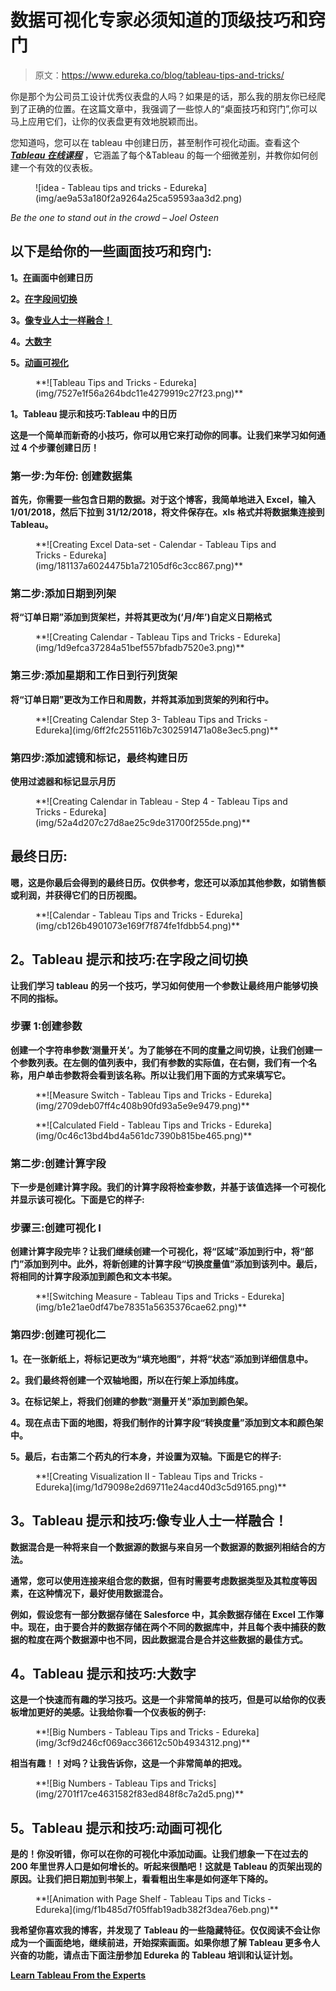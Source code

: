 # 数据可视化专家必须知道的顶级技巧和窍门

> 原文：<https://www.edureka.co/blog/tableau-tips-and-tricks/>

你是那个为公司员工设计优秀仪表盘的人吗？如果是的话，那么我的朋友你已经爬到了正确的位置。在这篇文章中，我强调了一些惊人的“桌面技巧和窍门”,你可以马上应用它们，让你的仪表盘更有效地脱颖而出。

您知道吗，您可以在 tableau 中创建日历，甚至制作可视化动画。查看这个 ***[Tableau 在线课程](https://www.edureka.co/tableau-certification-training)*** ，它涵盖了每个&Tableau 的每一个细微差别，并教你如何创建一个有效的仪表板。

<figure class="wpb_wrapper vc_figure">![idea - Tableau tips and tricks - Edureka](img/ae9a53a180f2a9264a25ca59593aa3d2.png)</figure>

*Be the one to stand out in the crowd – Joel Osteen*

## **以下是给你的一些画面技巧和窍门:**

**1。[在](#calendar)画面中创建日历**

**2。[在字段间切换](#SwitchFields)**

**3。[像专业人士一样融合！](#blend)**

**4。[大数字](#BigNumbers)**

**5。[动画可视化](#animated)**

<figure class="wpb_wrapper vc_figure">**![Tableau Tips and Tricks - Edureka](img/7527e1f56a264bdc11e4279919c27f23.png)**</figure>

**1。Tableau 提示和技巧:Tableau 中的日历**

**这是一个简单而新奇的小技巧，你可以用它来打动你的同事。让我们来学习如何通过 4 个步骤创建日历！**

### ****第一步:为年份:** 创建数据集**

**首先，你需要一些包含日期的数据。对于这个博客，我简单地进入 Excel，输入 1/01/2018，然后下拉到 31/12/2018，将文件保存在。xls 格式并将数据集连接到 Tableau。**

<figure class="wpb_wrapper vc_figure">**![Creating Excel Data-set - Calendar - Tableau Tips and Tricks - Edureka](img/181137a6024475b1a72105df6c3cc867.png)**</figure>

### ****第二步:添加日期到列架****

**将“订单日期”添加到货架栏，并将其更改为(‘月/年’)自定义日期格式**

<figure class="wpb_wrapper vc_figure">**![Creating Calendar - Tableau Tips and Tricks - Edureka](img/1d9efca37284a51bef557bfadb7520e3.png)**</figure>

### ****第三步:添加星期和工作日到行列货架****

**将“订单日期”更改为工作日和周数，并将其添加到货架的列和行中。**

<figure class="wpb_wrapper vc_figure">**![Creating Calendar Step 3- Tableau Tips and Tricks - Edureka](img/6ff2fc255116b7c302591471a08e3ec5.png)**</figure>

### ****第四步:添加滤镜和标记，最终构建日历****

**使用过滤器和标记显示月历**

<figure class="wpb_wrapper vc_figure">**![Creating Calendar in Tableau - Step 4 - Tableau Tips and Tricks - Edureka](img/52a4d207c27d8ae25c9de31700f255de.png)**</figure>

## ****最终日历:****

**嗯，这是你最后会得到的最终日历。仅供参考，您还可以添加其他参数，如销售额或利润，并获得它们的日历视图。**

<figure class="wpb_wrapper vc_figure">**![Calendar - Tableau Tips and Tricks - Edureka](img/cb126b4901073e169f7f874fe1fdbb54.png)**</figure>

## **2。Tableau 提示和技巧:在字段之间切换**

**让我们学习 tableau 的另一个技巧，学习如何使用一个参数让最终用户能够切换不同的指标。**

### ****步骤 1:创建参数****

**创建一个字符串参数‘测量开关’。为了能够在不同的度量之间切换，让我们创建一个参数列表。在左侧的值列表中，我们有参数的实际值，在右侧，我们有一个名称，用户单击参数将会看到该名称。所以让我们用下面的方式来填写它。**

<figure class="wpb_wrapper vc_figure">**![Measure Switch - Tableau Tips and Tricks - Edureka](img/2709deb07ff4c408b90fd93a5e9e9479.png)**</figure>

<figure class="wpb_wrapper vc_figure">**![Calculated Field - Tableau Tips and Tricks - Edureka](img/0c46c13bd4bd4a561dc7390b815be465.png)**</figure>

### ****第二步:创建计算字段****

**下一步是创建计算字段。我们的计算字段将检查参数，并基于该值选择一个可视化并显示该可视化。下面是它的样子:**

### ****步骤三:创建可视化 I****

**创建计算字段完毕？让我们继续创建一个可视化，将“区域”添加到行中，将“部门”添加到列中。此外，将新创建的计算字段“切换度量值”添加到该列中。最后，将相同的计算字段添加到颜色和文本书架。**

<figure class="wpb_wrapper vc_figure">**![Switching Measure - Tableau Tips and Tricks - Edureka](img/b1e21ae0df47be78351a5635376cae62.png)**</figure>

### ****第四步:创建可视化二****

**1。在一张新纸上，将标记更改为“填充地图”，并将“状态”添加到详细信息中。**

**2。我们最终将创建一个双轴地图，所以在行架上添加纬度。**

**3。在标记架上，将我们创建的参数“测量开关”添加到颜色架。**

**4。现在点击下面的地图，将我们制作的计算字段“转换度量”添加到文本和颜色架中。**

**5。最后，右击第二个药丸的行本身，并设置为双轴。下面是它的样子:**

<figure class="wpb_wrapper vc_figure">**![Creating Visualization II - Tableau Tips and Tricks - Edureka](img/1d79098e2d69711e24acd40d3c5d9165.png)**</figure>

## **3。Tableau 提示和技巧:像专业人士一样融合！**

**数据混合是一种将来自一个数据源的数据与来自另一个数据源的数据列相结合的方法。**

**通常，您可以使用连接来组合您的数据，但有时需要考虑数据类型及其粒度等因素，在这种情况下，最好使用数据混合。**

**例如，假设您有一部分数据存储在 Salesforce 中，其余数据存储在 Excel 工作簿中。现在，由于要合并的数据存储在两个不同的数据库中，并且每个表中捕获的数据的粒度在两个数据源中也不同，因此数据混合是合并这些数据的最佳方式。**

## **4。Tableau 提示和技巧:大数字**

**这是一个快速而有趣的学习技巧。这是一个非常简单的技巧，但是可以给你的仪表板增加更好的美感。让我给你看一个仪表板的例子:**

<figure class="wpb_wrapper vc_figure">**![Big Numbers - Tableau Tips and Tricks - Edureka](img/3cf9d246cf069acc36612c50b4934312.png)**</figure>

**相当有趣！！对吗？让我告诉你，这是一个非常简单的把戏。**

<figure class="wpb_wrapper vc_figure">**![Big Numbers - Tableau Tips and Tricks](img/2701f17ce4631582f83ed848f8c7a2d5.png)**</figure>

## **5。Tableau 提示和技巧:动画可视化**

**是的！你没听错，你可以在你的可视化中添加动画。让我们想象一下在过去的 200 年里世界人口是如何增长的。听起来很酷吧！这就是 Tableau 的页架出现的原因。让我们把日期加到书架上，看看粗出生率是如何逐年下降的。**

<figure class="wpb_wrapper vc_figure">**![Animation with Page Shelf - Tableau Tips and Ticks - Edureka](img/f1b485d7f05ffab19adb382f3dea76eb.png)**</figure>

**我希望你喜欢我的博客，并发现了 Tableau 的一些隐藏特征。仅仅阅读不会让你成为一个画面绝地，继续前进，开始探索画面。如果你想了解 Tableau 更多令人兴奋的功能，请点击下面注册参加 Edureka 的 Tableau 培训和认证计划。**

**[Learn Tableau From the Experts](https://www.edureka.co/tableau-training-for-data-visualization)**